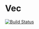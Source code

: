 # Vec

[![Build Status](https://travis-ci.org/tawheeler/Vec.jl.svg?branch=master)](https://travis-ci.org/tawheeler/Vec.jl)
